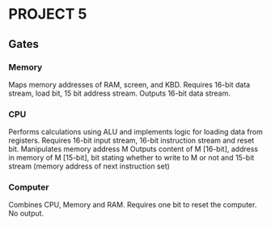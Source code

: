 # PROJECT 5
## Gates
### Memory
Maps memory addresses of RAM, screen, and KBD.
Requires 16-bit data stream, load bit, 15 bit address stream.
Outputs 16-bit data stream.
### CPU
Performs calculations using ALU and implements logic for loading data from registers.
Requires 16-bit input stream, 16-bit instruction stream and reset bit.
Manipulates memory address M
Outputs content of M [16-bit], address in memory of M [15-bit], bit stating whether to write to M or not and 15-bit stream (memory address of next instruction set)
### Computer
Combines CPU, Memory and RAM.
Requires one bit to reset the computer.
No output.